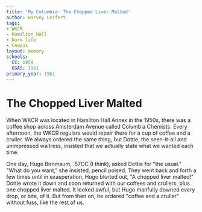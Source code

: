 ```yaml
---
title: 'My Columbia: The Chopped Liver Malted'
author: Harvey Leifert
tags:
- WKCR
- Hamilton Hall
- Dorm life
- Campus
layout: memory
schools:
  CC: 1959
  GSAS: 1961
primary_year: 1961
---
```

# The Chopped Liver Malted

When WKCR was located in Hamilton Hall Annex in the 1950s, there was a coffee shop across Amsterdam Avenue called Columbia Chemists. Every afternoon, the WKCR regulars would repair there for a cup of coffee and a cruller. We always ordered the same thing, but Dottie, the seen-it-all and unimpressed waitress, insisted that we actually state what we wanted each time.

One day, Hugo Birnmaum, '57CC (I think), asked Dottie for "the usual." "What do you want," she insisted, pencil poised. They went back and forth a few times until in exasperation, Hugo blurted out, "A chopped liver malted!" Dottie wrote it down and soon returned with our coffees and crullers, plus one chopped liver malted. It looked awful, but Hugo manfully downed every drop, or bite, of it. But from then on, he ordered "coffee and a cruller" without fuss, like the rest of us.
